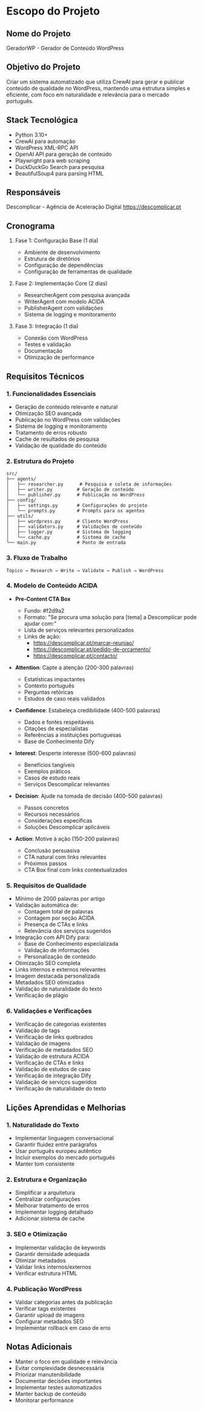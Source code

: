 # Escopo do Projeto

## Nome do Projeto
GeradorWP - Gerador de Conteúdo WordPress

## Objetivo do Projeto
Criar um sistema automatizado que utiliza CrewAI para gerar e publicar conteúdo de qualidade no WordPress, mantendo uma estrutura simples e eficiente, com foco em naturalidade e relevância para o mercado português.

## Stack Tecnológica
- Python 3.10+
- CrewAI para automação
- WordPress XML-RPC API
- OpenAI API para geração de conteúdo
- Playwright para web scraping
- DuckDuckGo Search para pesquisa
- BeautifulSoup4 para parsing HTML

## Responsáveis
Descomplicar - Agência de Aceleração Digital
https://descomplicar.pt

## Cronograma
1. Fase 1: Configuração Base (1 dia)
   - Ambiente de desenvolvimento
   - Estrutura de diretórios
   - Configuração de dependências
   - Configuração de ferramentas de qualidade

2. Fase 2: Implementação Core (2 dias)
   - ResearcherAgent com pesquisa avançada
   - WriterAgent com modelo ACIDA
   - PublisherAgent com validações
   - Sistema de logging e monitoramento

3. Fase 3: Integração (1 dia)
   - Conexão com WordPress
   - Testes e validação
   - Documentação
   - Otimização de performance

## Requisitos Técnicos

### 1. Funcionalidades Essenciais
- Geração de conteúdo relevante e natural
- Otimização SEO avançada
- Publicação no WordPress com validações
- Sistema de logging e monitoramento
- Tratamento de erros robusto
- Cache de resultados de pesquisa
- Validação de qualidade do conteúdo

### 2. Estrutura do Projeto
```
src/
├── agents/
│   ├── researcher.py      # Pesquisa e coleta de informações
│   ├── writer.py         # Geração de conteúdo
│   └── publisher.py      # Publicação no WordPress
├── config/
│   ├── settings.py       # Configurações do projeto
│   └── prompts.py        # Prompts para os agentes
├── utils/
│   ├── wordpress.py      # Cliente WordPress
│   ├── validators.py     # Validações de conteúdo
│   ├── logger.py         # Sistema de logging
│   └── cache.py          # Sistema de cache
└── main.py               # Ponto de entrada
```

### 3. Fluxo de Trabalho
```
Tópico → Research → Write → Validate → Publish → WordPress
```

### 4. Modelo de Conteúdo ACIDA
- **Pre-Content CTA Box**
  - Fundo: #f2d9a2
  - Formato: "Se procura uma solução para [tema] a Descomplicar pode ajudar com:"
  - Lista de serviços relevantes personalizados
  - Links de ação:
    - https://descomplicar.pt/marcar-reuniao/
    - https://descomplicar.pt/pedido-de-orcamento/
    - https://descomplicar.pt/contacto/

- **Attention**: Capte a atenção (200-300 palavras)
  - Estatísticas impactantes
  - Contexto português
  - Perguntas retóricas
  - Estudos de caso reais validados

- **Confidence**: Estabeleça credibilidade (400-500 palavras)
  - Dados e fontes respeitáveis
  - Citações de especialistas
  - Referências a instituições portuguesas
  - Base de Conhecimento Dify

- **Interest**: Desperte interesse (500-600 palavras)
  - Benefícios tangíveis
  - Exemplos práticos
  - Casos de estudo reais
  - Serviços Descomplicar relevantes

- **Decision**: Ajude na tomada de decisão (400-500 palavras)
  - Passos concretos
  - Recursos necessários
  - Considerações específicas
  - Soluções Descomplicar aplicáveis

- **Action**: Motive à ação (150-200 palavras)
  - Conclusão persuasiva
  - CTA natural com links relevantes
  - Próximos passos
  - CTA Box final com links contextualizados

### 5. Requisitos de Qualidade
- Mínimo de 2000 palavras por artigo
- Validação automática de:
  - Contagem total de palavras
  - Contagem por seção ACIDA
  - Presença de CTAs e links
  - Relevância dos serviços sugeridos
- Integração com API Dify para:
  - Base de Conhecimento especializada
  - Validação de informações
  - Personalização de conteúdo
- Otimização SEO completa
- Links internos e externos relevantes
- Imagem destacada personalizada
- Metadados SEO otimizados
- Validação de naturalidade do texto
- Verificação de plágio

### 6. Validações e Verificações
- Verificação de categorias existentes
- Validação de tags
- Verificação de links quebrados
- Validação de imagens
- Verificação de metadados SEO
- Validação de estrutura ACIDA
- Verificação de CTAs e links
- Validação de estudos de caso
- Verificação de integração Dify
- Validação de serviços sugeridos
- Verificação de naturalidade do texto

## Lições Aprendidas e Melhorias

### 1. Naturalidade do Texto
- Implementar linguagem conversacional
- Garantir fluidez entre parágrafos
- Usar português europeu autêntico
- Incluir exemplos do mercado português
- Manter tom consistente

### 2. Estrutura e Organização
- Simplificar a arquitetura
- Centralizar configurações
- Melhorar tratamento de erros
- Implementar logging detalhado
- Adicionar sistema de cache

### 3. SEO e Otimização
- Implementar validação de keywords
- Garantir densidade adequada
- Otimizar metadados
- Validar links internos/externos
- Verificar estrutura HTML

### 4. Publicação WordPress
- Validar categorias antes da publicação
- Verificar tags existentes
- Garantir upload de imagens
- Configurar metadados SEO
- Implementar rollback em caso de erro

## Notas Adicionais
- Manter o foco em qualidade e relevância
- Evitar complexidade desnecessária
- Priorizar manutenibilidade
- Documentar decisões importantes
- Implementar testes automatizados
- Manter backup de conteúdo
- Monitorar performance 